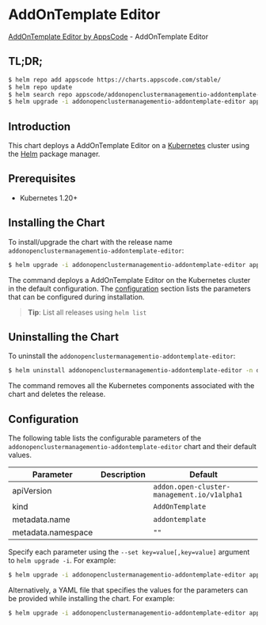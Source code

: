 # AddOnTemplate Editor

[AddOnTemplate Editor by AppsCode](https://appscode.com) - AddOnTemplate Editor

## TL;DR;

```bash
$ helm repo add appscode https://charts.appscode.com/stable/
$ helm repo update
$ helm search repo appscode/addonopenclustermanagementio-addontemplate-editor --version=v0.19.0
$ helm upgrade -i addonopenclustermanagementio-addontemplate-editor appscode/addonopenclustermanagementio-addontemplate-editor -n default --create-namespace --version=v0.19.0
```

## Introduction

This chart deploys a AddOnTemplate Editor on a [Kubernetes](http://kubernetes.io) cluster using the [Helm](https://helm.sh) package manager.

## Prerequisites

- Kubernetes 1.20+

## Installing the Chart

To install/upgrade the chart with the release name `addonopenclustermanagementio-addontemplate-editor`:

```bash
$ helm upgrade -i addonopenclustermanagementio-addontemplate-editor appscode/addonopenclustermanagementio-addontemplate-editor -n default --create-namespace --version=v0.19.0
```

The command deploys a AddOnTemplate Editor on the Kubernetes cluster in the default configuration. The [configuration](#configuration) section lists the parameters that can be configured during installation.

> **Tip**: List all releases using `helm list`

## Uninstalling the Chart

To uninstall the `addonopenclustermanagementio-addontemplate-editor`:

```bash
$ helm uninstall addonopenclustermanagementio-addontemplate-editor -n default
```

The command removes all the Kubernetes components associated with the chart and deletes the release.

## Configuration

The following table lists the configurable parameters of the `addonopenclustermanagementio-addontemplate-editor` chart and their default values.

|     Parameter      | Description |                        Default                         |
|--------------------|-------------|--------------------------------------------------------|
| apiVersion         |             | <code>addon.open-cluster-management.io/v1alpha1</code> |
| kind               |             | <code>AddOnTemplate</code>                             |
| metadata.name      |             | <code>addontemplate</code>                             |
| metadata.namespace |             | <code>""</code>                                        |


Specify each parameter using the `--set key=value[,key=value]` argument to `helm upgrade -i`. For example:

```bash
$ helm upgrade -i addonopenclustermanagementio-addontemplate-editor appscode/addonopenclustermanagementio-addontemplate-editor -n default --create-namespace --version=v0.19.0 --set apiVersion=addon.open-cluster-management.io/v1alpha1
```

Alternatively, a YAML file that specifies the values for the parameters can be provided while
installing the chart. For example:

```bash
$ helm upgrade -i addonopenclustermanagementio-addontemplate-editor appscode/addonopenclustermanagementio-addontemplate-editor -n default --create-namespace --version=v0.19.0 --values values.yaml
```

